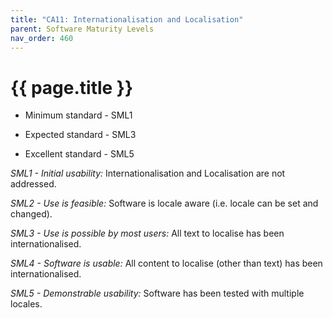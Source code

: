 ```yaml
---
title: "CA11: Internationalisation and Localisation"
parent: Software Maturity Levels
nav_order: 460
---
```


# {{ page.title }}

- Minimum standard - SML1

- Expected standard - SML3

- Excellent standard - SML5

*SML1 - Initial usability:* Internationalisation and Localisation are not addressed.

*SML2 - Use is feasible:* Software is locale aware (i.e. locale can be set and changed).

*SML3 - Use is possible by most users:* All text to localise has been internationalised.

*SML4 - Software is usable:* All content to localise (other than text) has been internationalised.

*SML5 - Demonstrable usability:* Software has been tested with multiple locales.
